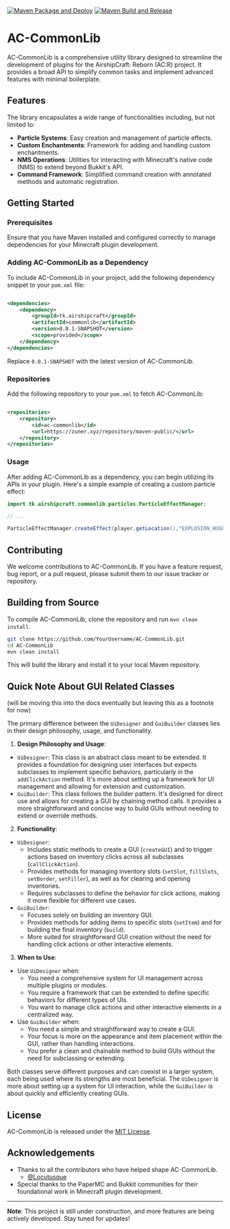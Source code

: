 [![Maven Package and Deploy](https://github.com/AirshipCraft/AC-CommonLib/actions/workflows/maven-publish.yml/badge.svg)](https://github.com/AirshipCraft/AC-CommonLib/actions/workflows/maven-publish.yml) [![Maven Build and Release](https://github.com/AirshipCraft/AC-CommonLib/actions/workflows/maven-build-and-release.yml/badge.svg)](https://github.com/AirshipCraft/AC-CommonLib/actions/workflows/maven-build-and-release.yml)

# AC-CommonLib

AC-CommonLib is a comprehensive utility library designed to streamline the development of plugins for the AirshipCraft:
Reborn (AC:R) project. It provides a broad API to simplify common tasks and implement advanced features with minimal
boilerplate.

## Features

The library encapsulates a wide range of functionalities including, but not limited to:

- **Particle Systems**: Easy creation and management of particle effects.
- **Custom Enchantments**: Framework for adding and handling custom enchantments.
- **NMS Operations**: Utilities for interacting with Minecraft's native code (NMS) to extend beyond Bukkit's API.
- **Command Framework**: Simplified command creation with annotated methods and automatic registration.

## Getting Started

### Prerequisites

Ensure that you have Maven installed and configured correctly to manage dependencies for your Minecraft plugin
development.

### Adding AC-CommonLib as a Dependency

To include AC-CommonLib in your project, add the following dependency snippet to your `pom.xml` file:

```xml

<dependencies>
    <dependency>
        <groupId>tk.airshipcraft</groupId>
        <artifactId>commonlib</artifactId>
        <version>0.0.1-SNAPSHOT</version>
        <scope>provided</scope>
    </dependency>
</dependencies>
```

Replace `0.0.1-SNAPSHOT` with the latest version of AC-CommonLib.

### Repositories

Add the following repository to your `pom.xml` to fetch AC-CommonLib:

```xml

<repositories>
    <repository>
        <id>ac-commonlib</id>
        <url>https://zuner.xyz/repository/maven-public/</url>
    </repository>
</repositories>
```

### Usage

After adding AC-CommonLib as a dependency, you can begin utilizing its APIs in your plugin. Here's a simple example of
creating a custom particle effect:

```java
import tk.airshipcraft.commonlib.particles.ParticleEffectManager;

// ...

ParticleEffectManager.createEffect(player.getLocation(),"EXPLOSION_HUGE",1,0.5,0.5,0.5,0.1);
```

## Contributing

We welcome contributions to AC-CommonLib. If you have a feature request, bug report, or a pull request, please submit
them to our issue tracker or repository.

## Building from Source

To compile AC-CommonLib, clone the repository and run `mvn clean install`.

```bash
git clone https://github.com/YourUsername/AC-CommonLib.git
cd AC-CommonLib
mvn clean install
```

This will build the library and install it to your local Maven repository.

## Quick Note About GUI Related Classes

(will be moving this into the docs eventually but leaving this as a footnote for now)

The primary difference between the `UiDesigner` and `GuiBuilder` classes lies in their design philosophy, usage, and
functionality.

1. **Design Philosophy and Usage**:

- `UiDesigner`: This class is an abstract class meant to be extended. It provides a foundation for designing user
  interfaces but expects subclasses to implement specific behaviors, particularly in the `addClickAction` method. It's
  more about setting up a framework for UI management and allowing for extension and customization.
- `GuiBuilder`: This class follows the builder pattern. It's designed for direct use and allows for creating a GUI by
  chaining method calls. It provides a more straightforward and concise way to build GUIs without needing to extend or
  override methods.

2. **Functionality**:

- `UiDesigner`:
    - Includes static methods to create a GUI (`createGUI`) and to trigger actions based on inventory clicks across all
      subclasses (`callClickAction`).
    - Provides methods for managing inventory slots (`setSlot`, `fillSlots`, `setBorder`, `setFiller`), as well as for
      clearing and opening inventories.
    - Requires subclasses to define the behavior for click actions, making it more flexible for different use cases.
- `GuiBuilder`:
    - Focuses solely on building an inventory GUI.
    - Provides methods for adding items to specific slots (`setItem`) and for building the final inventory (`build`).
    - More suited for straightforward GUI creation without the need for handling click actions or other interactive
      elements.

3. **When to Use**:

- Use `UiDesigner` when:
    - You need a comprehensive system for UI management across multiple plugins or modules.
    - You require a framework that can be extended to define specific behaviors for different types of UIs.
    - You want to manage click actions and other interactive elements in a centralized way.
- Use `GuiBuilder` when:
    - You need a simple and straightforward way to create a GUI.
    - Your focus is more on the appearance and item placement within the GUI, rather than handling interactions.
    - You prefer a clean and chainable method to build GUIs without the need for subclassing or extending.

Both classes serve different purposes and can coexist in a larger system, each being used where its strengths are most
beneficial. The `UiDesigner` is more about setting up a system for UI interaction, while the `GuiBuilder` is about
quickly and efficiently creating GUIs.

## License

AC-CommonLib is released under the [MIT License](LICENSE).

## Acknowledgements

- Thanks to all the contributors who have helped shape AC-CommonLib.
    - [@Locutusque](https://github.com/Locutusque)
- Special thanks to the PaperMC and Bukkit communities for their foundational work in Minecraft plugin development.

---

**Note**: This project is still under construction, and more features are being actively developed. Stay tuned for
updates!
